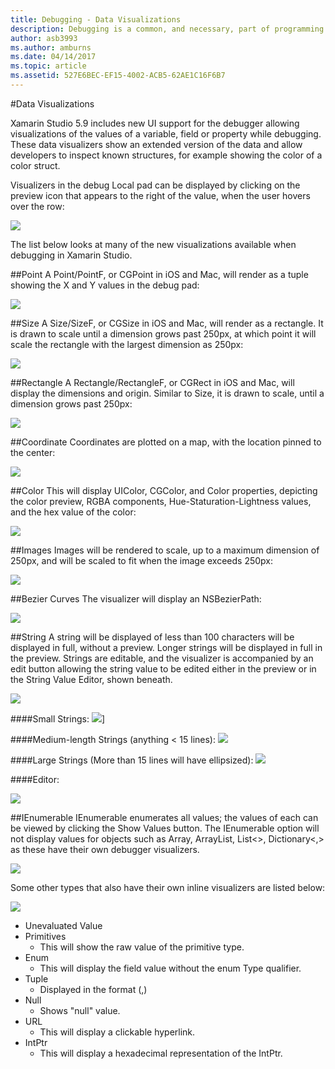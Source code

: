 ```yaml
---
title: Debugging - Data Visualizations
description: Debugging is a common, and necessary, part of programming. As a mature IDE, Xamarin Studio contains a whole suite of features to make debugging easy. This article looks at the different data visualizations that can be viewed when inspecting objects in the debugger.
author: asb3993
ms.author: amburns
ms.date: 04/14/2017
ms.topic: article
ms.assetid: 527E6BEC-EF15-4002-ACB5-62AE1C16F6B7
---
```


#Data Visualizations

Xamarin Studio 5.9 includes new UI support for the debugger allowing visualizations of the values of a variable, field or property while debugging. These data visualizers show an extended version of the data and allow developers to inspect known structures, for example showing the color of a color struct.


Visualizers in the debug  <span class="UIItem">Local</span> pad can be displayed by clicking on the preview icon that appears to the right of the value, when the user hovers over the row:

 ![](Images/data-visualizations-image9.png)
 
The list below looks at many of the new visualizations available when debugging in Xamarin Studio.

##Point
A Point/PointF, or CGPoint in iOS and Mac, will render as a tuple showing the X and Y values in the debug pad:

 ![](Images/data-visualizations-image10.png)
 
##Size
A Size/SizeF, or CGSize in iOS and Mac, will render as a rectangle. It is drawn to scale until a dimension grows past 250px, at which point it will scale the rectangle with the largest dimension as 250px:

![](Images/data-visualizations-image11.png)
 

##Rectangle
A Rectangle/RectangleF, or CGRect in iOS and Mac, will display the dimensions and origin. Similar to Size, it is drawn to scale, until a dimension grows past 250px:

 ![](Images/data-visualizations-image12.png)
  
##Coordinate
Coordinates are plotted on a map, with the location pinned to the center:

![](Images/data-visualizations-image13.png)

 


##Color
This will display UIColor, CGColor, and Color properties, depicting the color preview, RGBA components, Hue-Staturation-Lightness values, and the hex value of the color:

![](Images/data-visualizations-image14.png)
 

##Images
Images will be rendered to scale, up to a maximum dimension of 250px, and will be scaled to fit when the image exceeds 250px:

 ![](Images/data-visualizations-image15.png)
 

##Bezier Curves
The visualizer will display an NSBezierPath:

![](Images/data-visualizations-image16.png)
 

##String
A string will be displayed of less than 100 characters will be displayed in full, without a preview. Longer strings will be displayed in full in the preview. Strings are editable, and the visualizer is accompanied by an edit button allowing the string value to be edited either in the preview or in the String Value Editor, shown beneath.


![](Images/data-visualizations-image17.png)

####Small Strings:
![](Images/data-visualizations-image18.png)]

####Medium-length Strings (anything < 15 lines):
![](Images/data-visualizations-image19.png)

 
####Large Strings (More than 15 lines will have ellipsized):
![](Images/data-visualizations-image20.png)

 
####Editor:

 ![](Images/data-visualizations-image21.png)
 
##IEnumerable
IEnumerable enumerates all values; the values of each can be viewed by clicking the <span class="UIItem">Show</span> Values button. The IEnumerable option will not display values for objects such as Array, ArrayList, List<>, Dictionary<,> as these have their own debugger visualizers.

![](Images/data-visualizations-image22.png)
 

Some other types that also have their own inline visualizers are listed below:

 ![](Images/data-visualizations-image23.png)
 
*	Unevaluated Value
*	Primitives
	*	This will show the raw value of the primitive type.
*	Enum
	*	This will display the field value without the enum Type qualifier.
*	Tuple
	*	Displayed in the format (,)
*	Null
	*	Shows "null" value.
*	URL
	*	This will display a clickable hyperlink.
*	IntPtr
	*	This will display a hexadecimal representation of the IntPtr.


